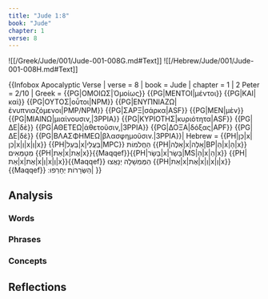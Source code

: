 ```yaml
---
title: "Jude 1:8"
book: "Jude"
chapter: 1
verse: 8
---
```

![[/Greek/Jude/001/Jude-001-008G.md#Text]]
![[/Hebrew/Jude/001/Jude-001-008H.md#Text]]

{{Infobox Apocalyptic Verse |
  verse = 8 |
  book = Jude |
  chapter = 1 |
  2 Peter = 2/10 |
  Greek = {{PG|ΟΜΟΙΩΣ|Ὁμοίως}} {{PG|ΜΕΝΤΟΙ|μέντοι}} {{PG|ΚΑΙ|καὶ}} {{PG|ΟΥΤΟΣ|οὗτοι|NPM}} {{PG|ΕΝΥΠΝΙΑΖΩ|ἐνυπνιαζόμενοι|PMP/NPM}} {{PG|ΣΑΡΞ|σάρκα|ASF}} {{PG|ΜΕΝ|μὲν}} {{PG|ΜΙΑΙΝΩ|μιαίνουσιν,|3PPIA}} {{PG|ΚΥΡΙΟΤΗΣ|κυριότητα|ASF}} {{PG|ΔΕ|δὲ}} {{PG|ΑΘΕΤΕΩ|ἀθετοῦσιν,|3PPIA}} {{PG|ΔΟΞΑ|δόξας|APF}} {{PG|ΔΕ|δὲ}} {{PG|ΒΛΑΣΦΗΜΕΩ|βλασφημοῦσιν.|3PPIA}}|
  Hebrew = {{PH|כֵּן|x|כֵן|x|וְ|x|וְ|x}} {{PH|בַּעַל|x|בַּעֲלֵי|MPC}}
הַחֲלֹמוֹת
{{PH|אֵלֶּה|x|אֵלֶּה|BP|הַ|x|הָ|x}}
מְטַמְּאִים
{{PH|אֵת|x|אֶת|x}}{{Maqqef}}{{PH|בָּשָׂר|x|בָּשָׂר|MS|הַ|x|הַ|x}} {{PH|אֵת|x|אֶת|x|וְ|x|וְ|x}}{{Maqqef}}
הַמֶּמְשָׁלָה
יְנָאֲצוּ
{{PH|אֵת|x|אֶת|x|וְ|x|וְ|x}}{{Maqqef}}
הַשְּׂרָרוֹת
יְחָרֵפוּ
׃|
}}

## Analysis

### Words

### Phrases

### Concepts

## Reflections
